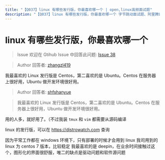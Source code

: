 ```yaml
---
title: "【Q037】linux 有哪些发行版，你最喜欢哪一个 | open,linux高频面试题"
description: "【Q037】linux 有哪些发行版，你最喜欢哪一个 字节跳动面试题、阿里腾讯面试题、美团小米面试题。"
---
```


# linux 有哪些发行版，你最喜欢哪一个

> Issue
> 欢迎在 Gtihub Issue 中回答此问题: [Issue 38](https://github.com/shfshanyue/Daily-Question/issues/38)

> Author
> 回答者: [zhangzl419](https://github.com/zhangzl419)

我最喜欢的 Linux 发行版是 Centos，第二喜欢的是 Ubuntu。Centos 在服务器上很好用，Ubuntu 做开发环境很好用。

> Author
> 回答者: [shfshanyue](https://github.com/shfshanyue)

> 我最喜欢的 Linux 发行版是 Centos，第二喜欢的是 Ubuntu。Centos 在服务器上很好用，Ubuntu 做开发环境很好用。

用的人多，就好用了。（不过我装 `tmux` 和 `vim` 都需要从源码编译

linux 的发行版，可以在 https://distrowatch.com 查询

因为平常工作都在 windows 环境下，只有部署的时候才会用到 linux
我司用到的 linux 为 centos 7 版本，比较稳定
我最喜欢的是 deepin，在业余时间接触过这个，图形化的界面很舒服，唯二的缺点是驱动问题和软件源问题
